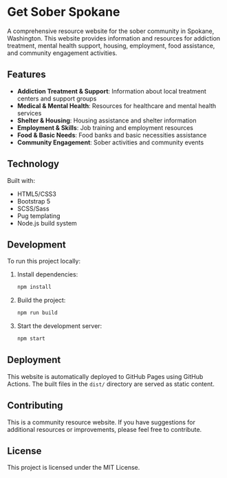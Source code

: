 # Get Sober Spokane

A comprehensive resource website for the sober community in Spokane, Washington. This website provides information and resources for addiction treatment, mental health support, housing, employment, food assistance, and community engagement activities.

## Features

- **Addiction Treatment & Support**: Information about local treatment centers and support groups
- **Medical & Mental Health**: Resources for healthcare and mental health services
- **Shelter & Housing**: Housing assistance and shelter information
- **Employment & Skills**: Job training and employment resources
- **Food & Basic Needs**: Food banks and basic necessities assistance
- **Community Engagement**: Sober activities and community events

## Technology

Built with:
- HTML5/CSS3
- Bootstrap 5
- SCSS/Sass
- Pug templating
- Node.js build system

## Development

To run this project locally:

1. Install dependencies:
   ```bash
   npm install
   ```

2. Build the project:
   ```bash
   npm run build
   ```

3. Start the development server:
   ```bash
   npm start
   ```

## Deployment

This website is automatically deployed to GitHub Pages using GitHub Actions. The built files in the `dist/` directory are served as static content.

## Contributing

This is a community resource website. If you have suggestions for additional resources or improvements, please feel free to contribute.

## License

This project is licensed under the MIT License.
